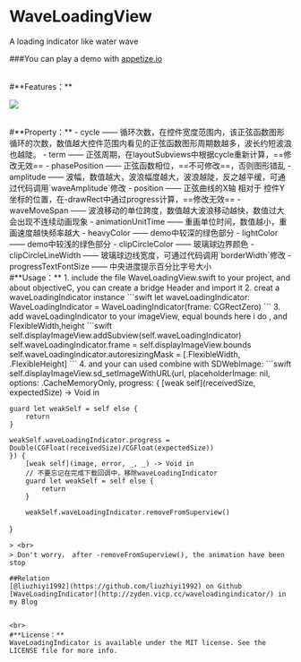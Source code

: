 # WaveLoadingView
A loading indicator like water wave

###You can play a demo with [appetize.io](https://appetize.io/app/9upnjbk9hwjaz9hjyzuz41788c?device=iphone5s&scale=75&orientation=portrait&osVersion=9.2)


<br>
#**Features：**

![](https://raw.githubusercontent.com/liuzhiyi1992/WaveLoadingView/master/WaveLoadingView/2016-01-19%2010_26_10.gif)

<br>
#**Property：**
- cycle —— 循环次数，在控件宽度范围内，该正弦函数图形循环的次数，数值越大控件范围内看见的正弦函数图形周期数越多，波长约短波浪也越陡。  
- term —— 正弦周期，在layoutSubviews中根据cycle重新计算，==修改无效==  
- phasePosition —— 正弦函数相位，==不可修改==，否则图形错乱  
- amplitude —— 波幅，数值越大，波浪幅度越大，波浪越陡，反之越平缓，可通过代码调用`waveAmplitude`修改  
- position —— 正弦曲线的X轴 相对于 控件Y坐标的位置，在-drawRect中通过progress计算，==修改无效==  
- waveMoveSpan —— 波浪移动的单位跨度，数值越大波浪移动越快，数值过大会出现不连续动画现象  
- animationUnitTime —— 重画单位时间，数值越小，重画速度越快频率越大  
- heavyColor —— demo中较深的绿色部分  
- lightColor —— demo中较浅的绿色部分  
- clipCircleColor —— 玻璃球边界颜色  
- clipCircleLineWidth —— 玻璃球边线宽度，可通过代码调用`borderWidth`修改  
- progressTextFontSize —— 中央进度提示百分比字号大小


<br>
#**Usage：**
1. include the file WaveLoadingView.swift to your project, and about objectiveC, you can create a bridge Header and import it
2. creat a waveLoadingIndicator instance
```swift
let waveLoadingIndicator: WaveLoadingIndicator = WaveLoadingIndicator(frame: CGRectZero)
```
3. add waveLoadingIndicator to your imageView, equal bounds here i do , and FlexibleWidth,height
```swift
self.displayImageView.addSubview(self.waveLoadingIndicator)  
self.waveLoadingIndicator.frame = self.displayImageView.bounds  
self.waveLoadingIndicator.autoresizingMask = [.FlexibleWidth, .FlexibleHeight]
```
4. and your can used combine with SDWebImage:
```swift
self.displayImageView.sd_setImageWithURL(url, placeholderImage: nil, options: .CacheMemoryOnly, progress: {
    [weak self](receivedSize, expectedSize) -> Void in
    
    guard let weakSelf = self else {
        return
    }
    
    weakSelf.waveLoadingIndicator.progress = Double(CGFloat(receivedSize)/CGFloat(expectedSize))
    }) {
        [weak self](image, error, _, _) -> Void in
        // 不要忘记在完成下载回调中，移除waveLoadingIndicator
        guard let weakSelf = self else {
            return
        }
        
        weakSelf.waveLoadingIndicator.removeFromSuperview()
}
```
> <br>
> Don't worry， after -removeFromSuperview(), the animation have been stop
  
##Relation  
[@liuzhiyi1992](https://github.com/liuzhiyi1992) on Github  
[WaveLoadingIndicator](http://zyden.vicp.cc/waveloadingindicator/) in my Blog  


<br>
#**License：** 
WaveLoadingIndicator is available under the MIT license. See the LICENSE file for more info.
